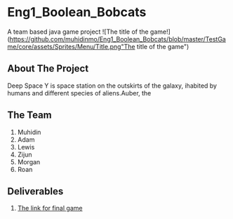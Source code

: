 # Eng1_Boolean_Bobcats
A team based java game project
![The title of the game!](https://github.com/muhidinmo/Eng1_Boolean_Bobcats/blob/master/TestGame/core/assets/Sprites/Menu/Title.png"The title of the game")

## About The Project
Deep Space Y is space station on the outskirts of the galaxy, ihabited by humans and different species of aliens.Auber, the 
## The Team
1. Muhidin 
2. Adam
3. Lewis
4. Zijun
5. Morgan
6. Roan

## Deliverables
1. [The link for final game](https://github.com/muhidinmo/Eng1_Boolean_Bobcats/tree/FinalGame)

